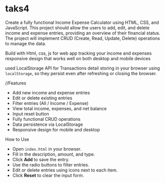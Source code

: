 # taks4
Create a fully functional Income Expense Calculator using HTML, CSS, and JavaScript. This project should allow the users to add, edit, and delete income and expense entries, providing an overview of their financial status. The project will implement CRUD (Create, Read, Update, Delete) operations to manage the data.

Build with Html, css, js for web app tracking your income and expenses  responsive design that works well on both desktop and mobile devices

used LocalStorage API for Transactions detail storing in your browser using `localStorage`, so they persist even after refreshing or closing the browser.

//Features
- Add new income and expense entries
- Edit or delete existing entries
- Filter entries (All / Income / Expense)
- View total income, expenses, and net balance
- Input reset button
- Fully functional CRUD operations
- Data persistence via LocalStorage
- Responsive design for mobile and desktop


How to Use

- Open `index.html` in your browser.
- Fill in the description, amount, and type.
- Click **Add** to save the entry.
- Use the radio buttons to filter entries.
- Edit or delete entries using icons next to each item.
- Click **Reset** to clear the input form.